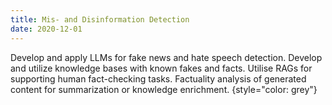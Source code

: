 ```yaml
---
title: Mis- and Disinformation Detection
date: 2020-12-01
---
```


Develop and apply LLMs for fake news and hate speech detection.
Develop and utilize knowledge bases with known fakes and facts.
Utilise RAGs for supporting human fact-checking tasks.
Factuality analysis of generated content for summarization or knowledge enrichment.
{style="color: grey"}

<!--keep-->
<!--three-->
<!--blank lines-->
